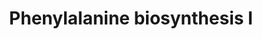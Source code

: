 ---
authors:
- Anwesha
- Eweitz
description: Developed by Gramene.org  Source:[http://plantreactome.gramene.org/ Plant
  Reactome].
last-edited: 2021-05-26
organisms:
- Oryza sativa
redirect_from:
- /index.php/Pathway:WP3034
- /instance/WP3034
schema-jsonld:
- '@context': https://schema.org/
  '@id': https://wikipathways.github.io/pathways/WP3034.html
  '@type': Dataset
  creator:
    '@type': Organization
    name: WikiPathways
  description: Developed by Gramene.org  Source:[http://plantreactome.gramene.org/
    Plant Reactome].
  keywords:
  - L-Glu
  - prephenate
  - aromatic-amino-acid
  - H2O
  - L-Phe
  - phenylpyruvate
  - CRSM
  - dehydratase
  - CO2
  - 2OG
  - transaminase
  - chorismate mutase
  license: CC0
  name: Phenylalanine biosynthesis I
seo: CreativeWork
title: Phenylalanine biosynthesis I
wpid: WP3034
---